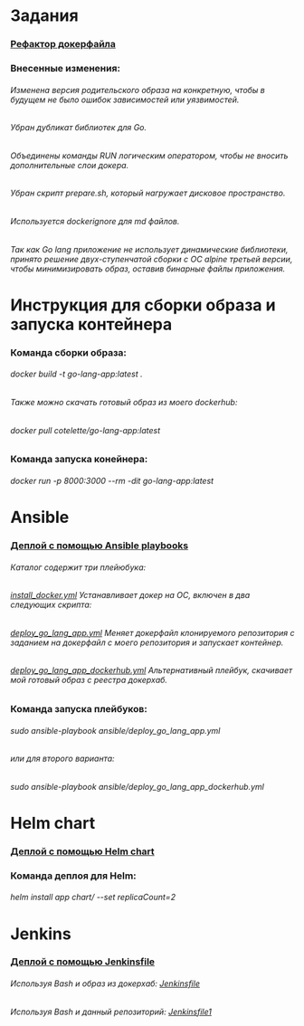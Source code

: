 # Задания

### [Рефактор докерфайла](Dockerfile)
### Внесенные изменения:
###### Изменена версия родительского образа на конкретную, чтобы в будущем не было ошибок зависимостей или уязвимостей.
###### Убран дубликат библиотек для Go.
###### Объединены команды RUN логическим оператором, чтобы не вносить дополнительные слои докера.
###### Убран скрипт prepare.sh, который нагружает дисковое пространство.
###### Используется dockerignore для md файлов.
###### Так как Go lang приложение не использует динамические библиотеки, принято решение двух-ступенчатой сборки с ОС alpine третьей версии, чтобы минимизировать образ, оставив бинарные файлы приложения.

# Инструкция для сборки образа и запуска контейнера
### Команда сборки образа:
###### docker build -t go-lang-app:latest .

###### Также можно скачать готовый образ из моего dockerhub:
###### docker pull cotelette/go-lang-app:latest

### Команда запуска конейнера:
###### docker run -p 8000:3000 --rm -dit go-lang-app:latest

# Ansible

### [Деплой с помощью Ansible playbooks](./ansible)
###### Каталог содержит три плейюбука:
###### [install_docker.yml](./ansible/install_docker.yml) Устанавливает докер на ОС, включен в два следующих скрипта:
###### [deploy_go_lang_app.yml](./ansible/deploy_go_lang_app.yml) Меняет докерфайл клонируемого репозитория с заданием на докерфайл с моего репозитория и запускает контейнер.
###### [deploy_go_lang_app_dockerhub.yml](./ansible/deploy_go_lang_app_dockerhub.yml) Альтернативный плейбук, скачивает мой готовый образ с реестра докерхаб.
### Команда запуска плейбуков:
###### sudo ansible-playbook ansible/deploy_go_lang_app.yml
###### или для второго варианта:
###### sudo ansible-playbook ansible/deploy_go_lang_app_dockerhub.yml

# Helm chart
### [Деплой с помощью Helm chart](./chart)
### Команда деплоя для Helm:
###### helm install app chart/ --set replicaCount=2

# Jenkins
### [Деплой с помощью Jenkinsfile](./jenkins)
###### Используя Bash и образ из докерхаб: [Jenkinsfile](./jenkins/Jenkinsfile)
###### Используя Bash и данный репозиторий: [Jenkinsfile1](./jenkins/Jenkinsfile1)
